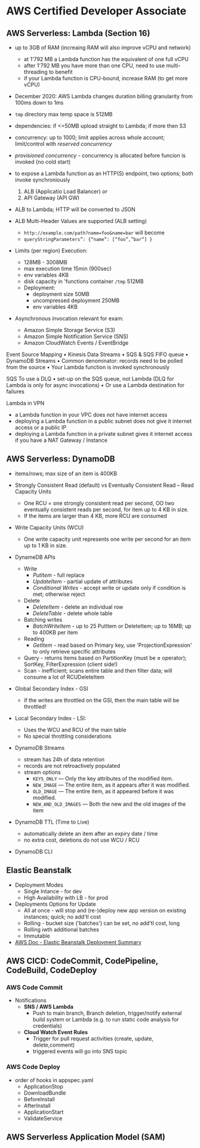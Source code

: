 # AWS Certified Developer Associate


## AWS Serverless: Lambda (Section 16)
- up to 3GB of RAM (increaing RAM will also improve vCPU and network)
  - at 1'792 MB a Lambda function has the equivalent of one full vCPU
  - after 1'792 MB you have more than one CPU, need to use multi-threading to benefit
  - if your Lambda function is CPU-bound, increase RAM (to get more vCPU)
- December 2020: AWS Lambda changes duration billing granularity from 100ms down to 1ms 
- `tmp` directory max temp space is 512MB
- dependencies: if <=50MB upload straight to Lambda; if more then S3
- concurrency: up to 1000; limit applies across whole account; limit/control with _reserved concurrency_
- _provisioned concurrency_ - concurrency is allocated before funcion is invoked (no cold start)
- to expose a Lambda function as an HTTP(S) endpoint, two options; both invoke synchroniously
  1. ALB (Applicatio Load Balancer) _or_
  2. API Gateway (API GW)
- ALB to Lambda; HTTP will be converted to JSON
- ALB Multi-Header Values are supported (ALB setting)
  - `http://example.com/path?name=foo&name=bar`  will become
  - `queryStringParameters”: {“name”: [“foo”,”bar”] }`

- Limits (per region)
  Execution:
    - 128MB - 3008MB
    - max execution time 15min (900sec)
    - env variables 4KB
    - disk capacity in 'functions container `/tmp` 512MB
  - Deployment: 
    - deployment size 50MB
    - uncompressed deployment 250MB
    - env variables 4KB

- Asynchronous invocation relevant for exam:
  - Amazon Simple Storage Service (S3)
  - Amazon Simple Notification Service (SNS)
  - Amazon CloudWatch Events / EventBridge


Event Source Mapping
• Kinesis Data Streams
• SQS & SQS FIFO queue
• DynamoDB Streams
• Common denominator: records need to be polled from the source
• Your Lambda function is invoked synchronously

SQS To use a DLQ
• set-up on the SQS queue, not Lambda (DLQ for Lambda is only for async invocations)
• Or use a Lambda destination for failures

Lambda in VPN
- a Lambda function in your VPC does not have internet access
- deploying a Lambda function in a public subnet does not give it internet access or a public IP
- deploying a Lambda function in a private subnet gives it internet access if you have a NAT Gateway / Instance

## AWS Serverless: DynamoDB
- items/rows; max size of an item is 400KB
- Strongly Consistent Read (default) vs Eventually Consistent Read
– Read Capacity Units
  - One RCU = one strongly consistent read per second, OO two eventually consistent reads per second, for item up to 4 KB in size.
  - If the items are larger than 4 KB, more RCU are consumed
- Write Capacity Units (WCU)
  - One write capacity unit represents one write per second for an item up to 1 KB in size.
- DynameDB APIs
  - Write
    - _PutItem_ - full replace
    - _UpdateItem_ - partial update of attributes
    - _Conditional Writes_ - accept write or update only if condition is met; otherwise reject
  - Delete
    - _DeleteItem_ - delete an individual row
    - _DeleteTable_ - delete whole table
  - Batching writes 
    - _BatchWriteItem_ - up to 25 PutItem or DeleteItem; up to 16MB; up to 400KB per item
  - Reading
    - _GetItem_ - read based on Primary key, use 'ProjectionExpression' to only retrieve specific attributes
  - Query - returns items based on PartitionKey (must be **=** operator); SortKey, FilterExpression (client side!)
  - Scan - inefficient; scans entire table and then filter data; will consume a lot of RCUDeleteItem
 
- Global Secondary Index - GSI
  - if the writes are throttled on the GSI, then the main table will be throttled!
- Local Secondary Index - LSI:
  - Uses the WCU and RCU of the main table
  - No special throttling considerations

- DynamoDB Streams
  - stream has 24h of data retention
  - records are not retroactively populated
  - stream options
    - `KEYS_ONLY` — Only the key attributes of the modified item.
    - `NEW_IMAGE` — The entire item, as it appears after it was modified.
    - `OLD_IMAGE` — The entire item, as it appeared before it was modified.
    - `NEW_AND_OLD_IMAGES` — Both the new and the old images of the item

- DynamoDB TTL (Time to Live)
  - automatically delete an item after an expiry date / time
  - no extra cost, deletions do not use WCU / RCU

- DynamoDB CLI

## Elastic Beanstalk
- Deployment Modes
  - Single Intance - for dev
  - High Availability with LB - for prod
- Deployments Options for Update
  - All at once - will stop and (re-)deploy new app version on existing instances; quick; no add'tl cost
  - Rolling - bucket size ('batches') can be set, no add'tl cost, long
  - Rolling iwth additional batches
  - Immutable
- [AWS Doc - Elastic Beanstalk Deployment Summary](https://docs.aws.amazon.com/elasticbeanstalk/latest/dg/using-features.deploy-existing-version.html)

## AWS CICD: CodeCommit, CodePipeline, CodeBuild, CodeDeploy

### AWS Code Commit
- Notifications
  - **SNS / AWS Lambda**
    - Push to main branch, Branch deletion, trigger/notify external build system or Lambda (e.g. to run static code analysis for credentials)
  - **Cloud Watch Event Rules**
    - Trigger for pull request activities (create, update, delete,comment)
    - triggered events will go into SNS topic

### AWS Code Deploy
- order of hooks in appspec.yaml
  - ApplicationStop
  - DownloadBundle
  - BeforeInstall
  - AfterInstall
  - ApplicationStart
  - ValidateService




## AWS Serverless Application Model (SAM)

